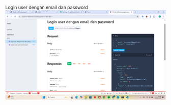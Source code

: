 Login user dengan email dan password
![alt text](<screenshoot/tugas11/Login user dengan email dan password.png>)